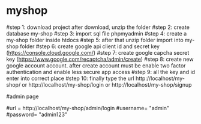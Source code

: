 # myshop

#step 1: download project after download, unzip the folder
#step 2: create database my-shop
#step 3: import sql file phpmyadmin
#step 4: create a my-shop folder inside htdocs
#step 5: after that unzip folder import into my-shop folder
#step 6: create google api client id and secret key (https://console.cloud.google.com/)
#step 7: create google capcha secret key (https://www.google.com/recaptcha/admin/create)
#step 8: create new google account account. after create account must be enable two factor authentication and enable less secure app access
#step 9: all the key and id enter into correct place
#step 10: finally type the url http://localhost/my-shop/ or http://localhost/my-shop/login or http://localhost/my-shop/signup

#admin page

#url = http://localhost/my-shop/admin/login
#username= "admin"
#password= "admin123"
